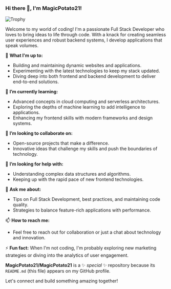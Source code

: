 ### Hi there 👋, I'm MagicPotato21!

![Trophy](https://github-profile-trophy.vercel.app/?username=MagicPotato21)

Welcome to my world of coding! I'm a passionate Full Stack Developer who loves to bring ideas to life through code. With a knack for creating seamless user experiences and robust backend systems, I develop applications that speak volumes.

🔭 **What I'm up to:**
- Building and maintaining dynamic websites and applications.
- Experimenting with the latest technologies to keep my stack updated.
- Diving deep into both frontend and backend development to deliver end-to-end solutions.

🌱 **I’m currently learning:**
- Advanced concepts in cloud computing and serverless architectures.
- Exploring the depths of machine learning to add intelligence to applications.
- Enhancing my frontend skills with modern frameworks and design systems.

👯 **I’m looking to collaborate on:**
- Open-source projects that make a difference.
- Innovative ideas that challenge my skills and push the boundaries of technology.

🤔 **I’m looking for help with:**
- Understanding complex data structures and algorithms.
- Keeping up with the rapid pace of new frontend technologies.

💬 **Ask me about:**
- Tips on Full Stack Development, best practices, and maintaining code quality.
- Strategies to balance feature-rich applications with performance.

📫 **How to reach me:**
- Feel free to reach out for collaboration or just a chat about technology and innovation.

⚡ **Fun fact:** When I'm not coding, I'm probably exploring new marketing strategies or diving into the analytics of user engagement.

**MagicPotato21/MagicPotato21** is a ✨ _special_ ✨ repository because its `README.md` (this file) appears on my GitHub profile.

Let's connect and build something amazing together!
